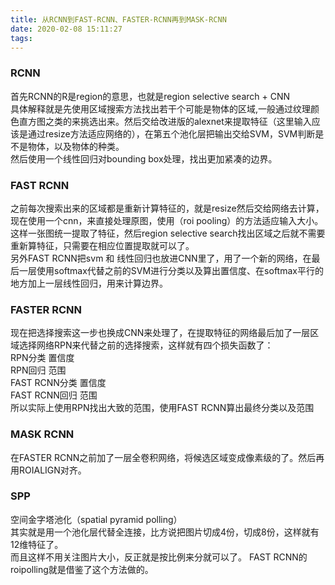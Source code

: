 ```yaml
---
title: 从RCNN到FAST-RCNN、FASTER-RCNN再到MASK-RCNN
date: 2020-02-08 15:11:27
tags:
---
```

### RCNN

首先RCNN的R是region的意思，也就是region selective search + CNN  
具体解释就是先使用区域搜索方法找出若干个可能是物体的区域,一般通过纹理颜色直方图之类的来挑选出来。然后交给改进版的alexnet来提取特征（这里输入应该是通过resize方法适应网络的），在第五个池化层把输出交给SVM，SVM判断是不是物体，以及物体的种类。  
然后使用一个线性回归对bounding box处理，找出更加紧凑的边界。

### FAST RCNN

之前每次搜索出来的区域都是重新计算特征的，就是resize然后交给网络去计算，现在使用一个cnn，来直接处理原图，使用（roi
pooling）的方法适应输入大小。这样一张图统一提取了特征，然后region selective
search找出区域之后就不需要重新算特征，只需要在相应位置提取就可以了。  
另外FAST RCNN把svm 和
线性回归也放进CNN里了，用了一个新的网络，在最后一层使用softmax代替之前的SVM进行分类以及算出置信度、在softmax平行的地方加上一层线性回归，用来计算边界。

### FASTER RCNN

现在把选择搜索这一步也换成CNN来处理了，在提取特征的网络最后加了一层区域选择网络RPN来代替之前的选择搜索，这样就有四个损失函数了：  
RPN分类 置信度  
RPN回归 范围  
FAST RCNN分类 置信度  
FAST RCNN回归 范围  
所以实际上使用RPN找出大致的范围，使用FAST RCNN算出最终分类以及范围

### MASK RCNN

在FASTER RCNN之前加了一层全卷积网络，将候选区域变成像素级的了。然后再用ROIALIGN对齐。

### SPP

空间金字塔池化（spatial pyramid polling）  
其实就是用一个池化层代替全连接，比方说把图片切成4份，切成8份，这样就有12维特征了。  
而且这样不用关注图片大小，反正就是按比例来分就可以了。 FAST RCNN的roipolling就是借鉴了这个方法做的。

